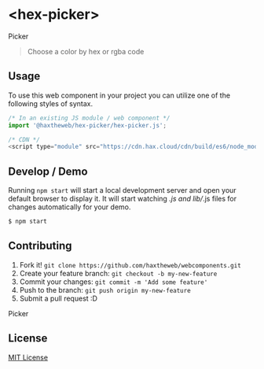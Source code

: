 # &lt;hex-picker&gt;

Picker
> Choose a color by hex or rgba code

## Usage
To use this web component in your project you can utilize one of the following styles of syntax.

```js
/* In an existing JS module / web component */
import '@haxtheweb/hex-picker/hex-picker.js';

/* CDN */
<script type="module" src="https://cdn.hax.cloud/cdn/build/es6/node_modules/@haxtheweb/hex-picker/hex-picker.js"></script>
```

## Develop / Demo
Running `npm start` will start a local development server and open your default browser to display it. It will start watching *.js and lib/*.js files for changes automatically for your demo.
```bash
$ npm start
```


## Contributing

1. Fork it! `git clone https://github.com/haxtheweb/webcomponents.git`
2. Create your feature branch: `git checkout -b my-new-feature`
3. Commit your changes: `git commit -m 'Add some feature'`
4. Push to the branch: `git push origin my-new-feature`
5. Submit a pull request :D

Picker

## License
[MIT License](http://opensource.org/licenses/MIT)